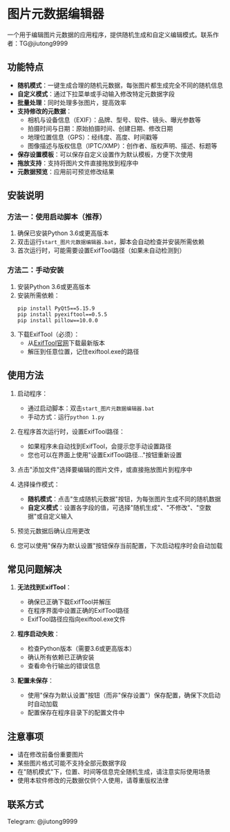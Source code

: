 # 图片元数据编辑器

一个用于编辑图片元数据的应用程序，提供随机生成和自定义编辑模式。联系作者：TG@jiutong9999

## 功能特点

- **随机模式**：一键生成合理的随机元数据，每张图片都生成完全不同的随机信息
- **自定义模式**：通过下拉菜单或手动输入修改特定元数据字段
- **批量处理**：同时处理多张图片，提高效率
- **支持修改的元数据**：
  - 相机与设备信息（EXIF）：品牌、型号、软件、镜头、曝光参数等
  - 拍摄时间与日期：原始拍摄时间、创建日期、修改日期
  - 地理位置信息（GPS）：经纬度、高度、时间戳等
  - 图像描述与版权信息（IPTC/XMP）：创作者、版权声明、描述、标题等
- **保存设置模板**：可以保存自定义设置作为默认模板，方便下次使用
- **拖放支持**：支持将图片文件直接拖放到程序中
- **元数据预览**：应用前可预览修改结果

## 安装说明

### 方法一：使用启动脚本（推荐）
1. 确保已安装Python 3.6或更高版本
2. 双击运行`start_图片元数据编辑器.bat`，脚本会自动检查并安装所需依赖
3. 首次运行时，可能需要设置ExifTool路径（如果未自动检测到）

### 方法二：手动安装
1. 安装Python 3.6或更高版本
2. 安装所需依赖：
   ```
   pip install PyQt5==5.15.9
   pip install pyexiftool==0.5.5
   pip install pillow==10.0.0
   ```
3. 下载ExifTool（必须）：
   - 从[ExifTool官网](https://exiftool.org/)下载最新版本
   - 解压到任意位置，记住exiftool.exe的路径

## 使用方法

1. 启动程序：
   - 通过启动脚本：双击`start_图片元数据编辑器.bat`
   - 手动方式：运行`python 1.py`
   
2. 在程序首次运行时，设置ExifTool路径：
   - 如果程序未自动找到ExifTool，会提示您手动设置路径
   - 您也可以在界面上使用"设置ExifTool路径..."按钮重新设置
   
3. 点击"添加文件"选择要编辑的图片文件，或直接拖放图片到程序中
4. 选择操作模式：
   - **随机模式**：点击"生成随机元数据"按钮，为每张图片生成不同的随机数据
   - **自定义模式**：设置各字段的值，可选择"随机生成"、"不修改"、"空数据"或自定义输入
5. 预览元数据后确认应用更改
6. 您可以使用"保存为默认设置"按钮保存当前配置，下次启动程序时会自动加载

## 常见问题解决

1. **无法找到ExifTool**：
   - 确保已正确下载ExifTool并解压
   - 在程序界面中设置正确的ExifTool路径
   - ExifTool路径应指向exiftool.exe文件

2. **程序启动失败**：
   - 检查Python版本（需要3.6或更高版本）
   - 确认所有依赖已正确安装
   - 查看命令行输出的错误信息

3. **配置未保存**：
   - 使用"保存为默认设置"按钮（而非"保存设置"）保存配置，确保下次启动时自动加载
   - 配置保存在程序目录下的配置文件中

## 注意事项

- 请在修改前备份重要图片
- 某些图片格式可能不支持全部元数据字段
- 在"随机模式"下，位置、时间等信息完全随机生成，请注意实际使用场景
- 使用本软件修改的元数据仅供个人使用，请尊重版权法律

## 联系方式

Telegram: @jiutong9999 